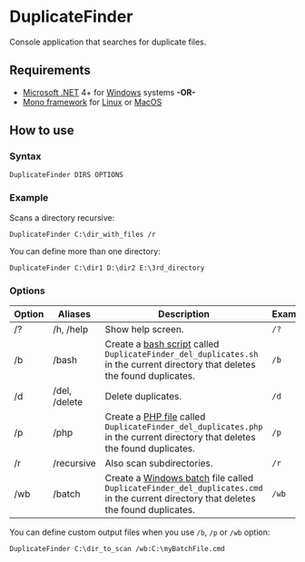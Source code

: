 # DuplicateFinder

Console application that searches for duplicate files.

## Requirements

* [Microsoft .NET](https://en.wikipedia.org/wiki/.NET_Framework) 4+ for [Windows](https://en.wikipedia.org/wiki/Microsoft_Windows) systems **-OR-**
* [Mono framework](https://en.wikipedia.org/wiki/Mono_%28software%29) for [Linux](https://en.wikipedia.org/wiki/Linux) or [MacOS](https://en.wikipedia.org/wiki/Mac_OS)

## How to use

### Syntax

```dos
DuplicateFinder DIRS OPTIONS
```

### Example

Scans a directory recursive:

```dos
DuplicateFinder C:\dir_with_files /r
```

You can define more than one directory:

```dos
DuplicateFinder C:\dir1 D:\dir2 E:\3rd_directory
```

### Options

Option |  Aliases  | Description  | Example  
------------ | ------------- | ------------- | -------------
/?  | /h, /help  | Show help screen.  | `/?`
/b  | /bash  | Create a [bash script](https://en.wikipedia.org/wiki/Bash_%28Unix_shell%29) called `DuplicateFinder_del_duplicates.sh` in the current directory that deletes the found duplicates.  | `/b`
/d  | /del, /delete  | Delete duplicates.  | `/d`
/p  | /php  | Create a [PHP file](https://en.wikipedia.org/wiki/PHP) called `DuplicateFinder_del_duplicates.php` in the current directory that deletes the found duplicates.  | `/p`
/r  | /recursive  | Also scan subdirectories.  | `/r`
/wb  | /batch  | Create a [Windows batch](https://en.wikipedia.org/wiki/Batch_file) file called `DuplicateFinder_del_duplicates.cmd` in the current directory that deletes the found duplicates.  | `/wb`

You can define custom output files when you use `/b`, `/p` or `/wb` option:

```dos
DuplicateFinder C:\dir_to_scan /wb:C:\myBatchFile.cmd
```

